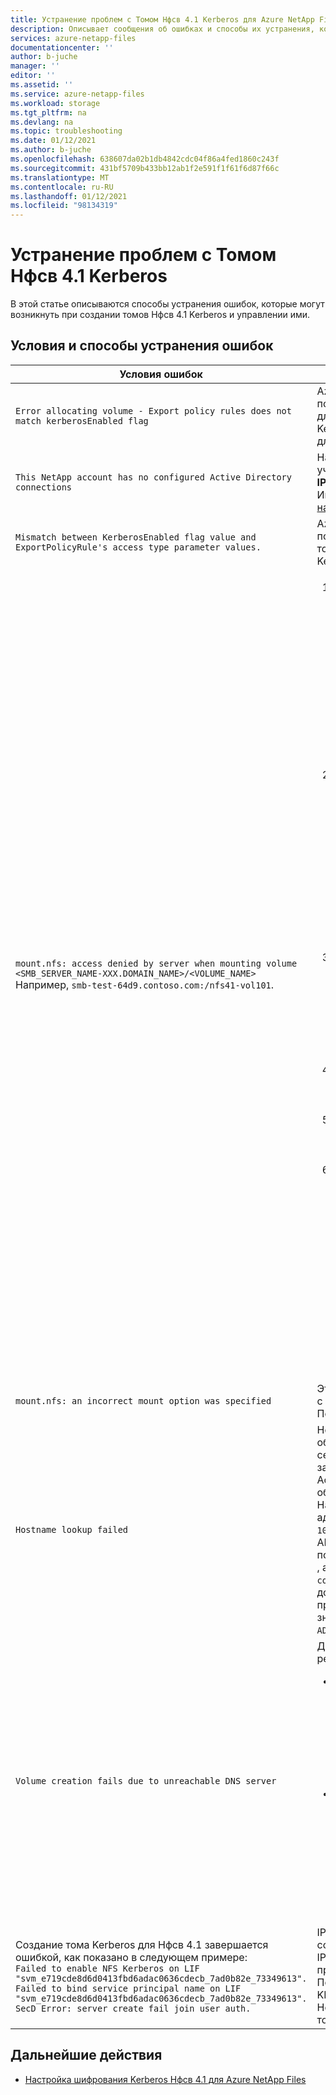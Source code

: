 ```yaml
---
title: Устранение проблем с Томом Нфсв 4.1 Kerberos для Azure NetApp Files | Документация Майкрософт
description: Описывает сообщения об ошибках и способы их устранения, которые могут помочь при устранении неполадок с Томом Нфсв 4.1 Kerberos для Azure NetApp Files.
services: azure-netapp-files
documentationcenter: ''
author: b-juche
manager: ''
editor: ''
ms.assetid: ''
ms.service: azure-netapp-files
ms.workload: storage
ms.tgt_pltfrm: na
ms.devlang: na
ms.topic: troubleshooting
ms.date: 01/12/2021
ms.author: b-juche
ms.openlocfilehash: 638607da02b1db4842cdc04f86a4fed1860c243f
ms.sourcegitcommit: 431bf5709b433bb12ab1f2e591f1f61f6d87f66c
ms.translationtype: MT
ms.contentlocale: ru-RU
ms.lasthandoff: 01/12/2021
ms.locfileid: "98134319"
---
```

# <a name="troubleshoot-nfsv41-kerberos-volume-issues"></a>Устранение проблем с Томом Нфсв 4.1 Kerberos 

В этой статье описываются способы устранения ошибок, которые могут возникнуть при создании томов Нфсв 4.1 Kerberos и управлении ими. 

## <a name="error-conditions-and-resolutions"></a>Условия и способы устранения ошибок

|     Условия ошибок    |     Способы устранения    |
|-|-|
|`Error allocating volume - Export policy rules does not match kerberosEnabled flag` | Azure NetApp Files не поддерживает протокол Kerberos для томов NFSv3. Протокол Kerberos поддерживается только для протокола Нфсв 4.1.  |
|`This NetApp account has no configured Active Directory   connections`  |  Настройте Active Directory для учетной записи NetApp с полями **IP-адрес KDC** и **имя сервера AD**. Инструкции см. [в разделе настройка портал Azure](configure-kerberos-encryption.md#configure-the-azure-portal) . |
|`Mismatch between KerberosEnabled flag value and ExportPolicyRule's access type parameter values.`  | Azure NetApp Files не поддерживает преобразование тома обычного Нфсв 4.1 в том Kerberos Нфсв 4.1 и наоборот. |
|`mount.nfs: access denied by server when mounting volume <SMB_SERVER_NAME-XXX.DOMAIN_NAME>/<VOLUME_NAME>` <br>  Например, `smb-test-64d9.contoso.com:/nfs41-vol101`. | <ol><li> Убедитесь, что записи A/PTR правильно настроены и существуют в Active Directory для имени сервера `smb-test-64d9.contoso.com` . <br> В клиенте NFS, если `nslookup` `smb-test-64d9.contoso.com` разрешение на IP-адрес IP1 (то есть `10.1.1.68` ), то `nslookup` IP1 должно разрешаться только в одну запись (то есть `smb-test-64d9.contoso.com` ). `nslookup` IP1 не *должны* разрешаться в несколько имен. </li>  <li>Задайте AES-256 для учетной записи компьютера NFS типа `NFS-<Smb NETBIOS NAME>-<few random characters>` On AD с помощью PowerShell или пользовательского интерфейса. <br> Примеры команд. <ul><li>`Set-ADComputer <NFS_MACHINE_ACCOUNT_NAME> -KerberosEncryptionType AES256` </li><li>`Set-ADComputer NFS-SMB-TEST-64 -KerberosEncryptionType AES256` </li></ul> </li> <li>Убедитесь, что время для клиента NFS, AD и Azure NetApp Filesного программного обеспечения хранилища синхронизировано друг с другом и находится в пределах диапазона наклона в пять минут. </li>  <li>Получите билет Kerberos на клиенте NFS с помощью команды `kinit <administrator>` .</li> <li>Сократите имя узла клиента NFS до 15 символов и снова выполните присоединение к сфере. </li><li>Перезапустите клиент NFS и `rpcgssd` службу, как показано ниже. Команда может отличаться в зависимости от операционной системы.<br> RHEL 7: <br> `service nfs restart` <br> `service rpcgssd restart` <br> CentOS 8: <br> `systemctl enable nfs-client.target && systemctl start nfs-client.target` <br> Ubuntu: <br> (Перезапустите `rpc-gssd` службу.) <br> `sudo systemctl start rpc-gssd.service` </ul>| 
|`mount.nfs: an incorrect mount option was specified`   | Эта ошибка может быть связана с проблемой клиента NFS. Перезагрузите клиент NFS.    |
|`Hostname lookup failed`   | Необходимо создать зону обратного просмотра на DNS-сервере, а затем добавить запись PTR для компьютера узла Active Directory в эту зону обратного просмотра. <br> Например, предположим, что IP-адрес компьютера AD — это `10.1.1.4` , имя узла компьютера AD (как было найдено с помощью команды hostname) `AD1` , а доменным именем является `contoso.com` . Запись типа PTR, добавленная в зону обратного просмотра, должна иметь значение `10.1.1.4 -> AD1.contoso.com` . |
|`Volume creation fails due to unreachable DNS server`  | Доступны два возможных решения: <br> <ul><li> Эта ошибка означает, что служба DNS недоступна. Причиной может быть неверный IP-адрес DNS или проблемы с сетью. Проверьте IP-адрес DNS, указанный в подключении AD, и убедитесь, что IP-адрес указан правильно. </li> <li> Убедитесь, что Active Directory и том находятся в одном и том же регионе и в одной виртуальной сети. Если они находятся в разных виртуальных сетей, убедитесь, что между двумя виртуальных сетей установлен пиринг между виртуальными сетями. </li></ul> |
|Создание тома Kerberos для Нфсв 4.1 завершается ошибкой, как показано в следующем примере: <br> `Failed to enable NFS Kerberos on LIF "svm_e719cde8d6d0413fbd6adac0636cdecb_7ad0b82e_73349613". Failed to bind service principal name on LIF "svm_e719cde8d6d0413fbd6adac0636cdecb_7ad0b82e_73349613". SecD Error: server create fail join user auth.` |IP-адрес KDC неправильный, и создан том Kerberos. Обновите IP-адрес KDC с помощью правильного адреса. <br> После обновления IP-адреса KDC эта ошибка не исчезнет. Необходимо повторно создать том. |

## <a name="next-steps"></a>Дальнейшие действия  

* [Настройка шифрования Kerberos Нфсв 4.1 для Azure NetApp Files](configure-kerberos-encryption.md)
